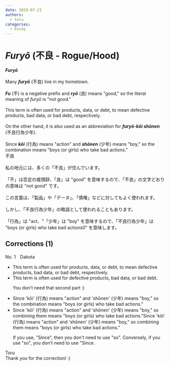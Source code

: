 ```yaml
---
date: 2019-07-21
authors:
  - toru
categories:
  - Essay
---
```


<h1 id="subject_show"><strong><em>Furyō</strong></em> (不良 - Rogue/Hood)</h1>
<div class="date" hidden>Jul 21, 2019 23:57</div>
<div id="post"><div id="body_show_ori">
<strong><em>Furyō</strong></em><br/><br/>Many <strong><em>furyō</em></strong> (不良) live in my hometown.<br/><br/><strong><em>Fu</em></strong> (不) is a negative prefix and <strong><em>ryō</em></strong> (良) means "good," so the literal meaning of <em>furyō</em> is "not good."<br/><br/>This term is often used for products, data, or debt, to mean defective products, bad data, or bad debt, respectively.<br/><br/>On the other hand, it is also used as an abbreviation for <strong><em>furyō-kōi shōnen</em></strong> (不良行為少年).<br/><br/>Since <strong><em>kōi</em></strong> (行為) means "action" and <strong><em>shōnen</em></strong> (少年) means "boy," so the combination means "boys (or girls) who take bad actions."
</div></div>

<!-- more -->

<div id="post_ja"><div id="body_show_mo">
不良<br/><br/>私の地元には、多くの「不良」が住んでいます。<br/><br/>「不」は否定の接頭辞、「良」は "good" を意味するので、「不良」の文字どおりの意味は "not good" です。<br/><br/>この言葉は、「製品」や「データ」、「債権」などに対してもよく使われます。<br/><br/>しかし、「不良行為少年」の略語として使われることもあります。<br/><br/>「行為」は "act、"「少年」は "boy" を意味するので、「不良行為少年」は "boys (or girls) who take bad actions0" を意味します。
</div></div>

## Corrections (1)
<div id="block"><div class="first_name"> No. 1　<span class="just_name">Dakota</span></div><div id="block2">
<ul class="correction_field">
<li class="incorrect">This term is often used for products, data, or debt, to mean defective products, bad data, or bad debt, respectively.</li>
<li class="corrected correct">
This term is often used for <span class="f_blue">defective </span>products, <span class="f_blue">bad </span>data, or <span class="f_blue">bad </span>debt.
<p class="correction_comment">You don't need that second part :)</p>
</li>
</ul>
<ul class="correction_field">
<li class="incorrect">Since 'kōi' (行為) means "action" and 'shōnen' (少年) means "boy," so the combination means "boys (or girls) who take bad actions."</li>
<li class="corrected correct">
Since 'kōi' (行為) means "action" and 'shōnen' (少年) means "boy," <span class="f_red"><span class="sline">so</span> combining them </span>means "boys (or girls) who take bad actions."<span class="f_red"><span class="sline">Since</span> </span>'kōi' (行為) means "action" and 'shōnen' (少年) means "boy," so<span class="f_red"> combining them </span>means "boys (or girls) who take bad actions."
<p class="correction_comment">If you use, "Since", then you don't need to use "so". Conversely, if you use "so", you don't need to use "Since.</p>
</li>
</ul>
</div><div class="name"><span class="just_name">Toru</span><br>
Thank you for the correction! :)
</div>
</div>
